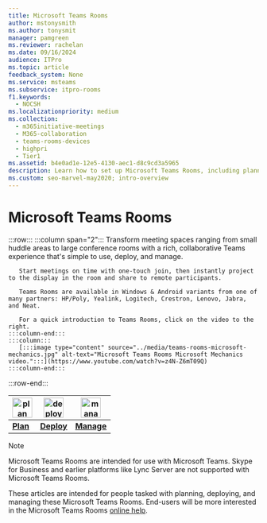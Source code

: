 ```yaml
---
title: Microsoft Teams Rooms
author: mstonysmith
ms.author: tonysmit
manager: pamgreen
ms.reviewer: rachelan
ms.date: 09/16/2024
audience: ITPro
ms.topic: article
feedback_system: None
ms.service: msteams
ms.subservice: itpro-rooms
f1.keywords: 
  - NOCSH
ms.localizationpriority: medium
ms.collection: 
  - m365initiative-meetings
  - M365-collaboration
  - teams-rooms-devices
  - highpri
  - Tier1
ms.assetid: b4e0ad1e-12e5-4130-aec1-d8c9cd3a5965
description: Learn how to set up Microsoft Teams Rooms, including planning, deploying, and managing the system to create your ideal virtual meeting room.
ms.custom: seo-marvel-may2020; intro-overview
---
```


# Microsoft Teams Rooms

:::row:::
    :::column span="2":::
       Transform meeting spaces ranging from small huddle areas to large conference rooms with a rich, collaborative Teams experience that's simple to use, deploy, and manage.

       Start meetings on time with one-touch join, then instantly project to the display in the room and share to remote participants.

       Teams Rooms are available in Windows & Android variants from one of many partners: HP/Poly, Yealink, Logitech, Crestron, Lenovo, Jabra, and Neat.

       For a quick introduction to Teams Rooms, click on the video to the right.
    :::column-end:::
    :::column:::
       [:::image type="content" source="../media/teams-rooms-microsoft-mechanics.jpg" alt-text="Microsoft Teams Rooms Microsoft Mechanics video.":::](https://www.youtube.com/watch?v=z4N-Z6mT09Q)
    :::column-end:::
:::row-end:::

<!-- The following three links to icon images work with site-relative URLs when published on learn.microsoft.com. -->

|    <img src="/office/media/icons/list-123-teams.svg" width="40 px" height="40 px" alt="plan icon">           | <img src="/office/media/icons/deploy-teams.svg" width="40 px" height="40 px" alt="deploy icon">              |   <img src="/office/media/icons/toolbox.svg" width="40 px" height="40 px" alt="manage icon">            |
| ------------- | ------------- | ------------- |
|  **[Plan](./rooms-plan.md)** |  **[Deploy](./rooms-deploy.md)** |  **[Manage](./rooms-manage.md)** |


> [!NOTE]
> Microsoft Teams Rooms are intended for use with Microsoft Teams.
> Skype for Business and earlier platforms like Lync Server are not supported with Microsoft Teams Rooms.

These articles are intended for people tasked with planning, deploying, and managing these Microsoft Teams Rooms. End-users will be more interested in the Microsoft Teams Rooms [online help](https://support.microsoft.com/office/microsoft-teams-rooms-windows-e667f40e-5aab-40c1-bd68-611fe0002ba2?ui=).

